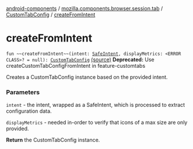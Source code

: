 [android-components](../../index.md) / [mozilla.components.browser.session.tab](../index.md) / [CustomTabConfig](index.md) / [createFromIntent](./create-from-intent.md)

# createFromIntent

`fun ~~createFromIntent~~(intent: `[`SafeIntent`](../../mozilla.components.support.utils/-safe-intent/index.md)`, displayMetrics: <ERROR CLASS>? = null): `[`CustomTabConfig`](index.md) [(source)](https://github.com/mozilla-mobile/android-components/blob/master/components/browser/session/src/main/java/mozilla/components/browser/session/tab/CustomTabConfig.kt#L125)
**Deprecated:** Use createCustomTabConfigFromIntent in feature-customtabs

Creates a CustomTabConfig instance based on the provided intent.

### Parameters

`intent` - the intent, wrapped as a SafeIntent, which is processed
to extract configuration data.

`displayMetrics` - needed in-order to verify that icons of a max size are only provided.

**Return**
the CustomTabConfig instance.

